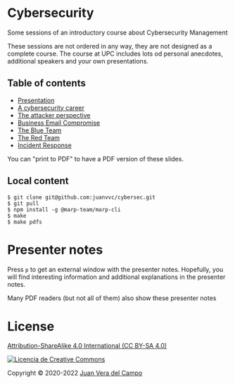 # Cybersecurity

Some sessions of an introductory course about Cybersecurity Management

These sessions are not ordered in any way, they are not designed as a complete course. The course at UPC includes lots od personal anecdotes, additional speakers and your own presentations.

## Table of contents

- [Presentation](https://juanvvc.github.io/cybersec/index.html)
- [A cybersecurity career](https://juanvvc.github.io/cybersec/01-Careers.html)
- [The attacker perspective](https://juanvvc.github.io/cybersec/03-Attackers.html)
- [Business Email Compromise](https://juanvvc.github.io/cybersec/05-BEC.html)
- [The Blue Team](https://juanvvc.github.io/cybersec/02-BlueTeam.html)
- [The Red Team](https://juanvvc.github.io/cybersec/04-RedTeam.html)
- [Incident Response](https://juanvvc.github.io/cybersec/06-IR.html)

You can "print to PDF" to have a PDF version of these slides.

## Local content

```
$ git clone git@github.com:juanvvc/cybersec.git
$ git pull
$ npm install -g @marp-team/marp-cli
$ make
$ make pdfs
```

# Presenter notes

Press `p` to get an external window with the presenter notes. Hopefully, you will find interesting information and additional explanations in the presenter notes.

Many PDF readers (but not all of them) also show these presenter notes

# License

[Attribution-ShareAlike 4.0 International (CC BY-SA 4.0) ](https://creativecommons.org/licenses/by-sa/4.0/)

[![Licencia de Creative
Commons](https://licensebuttons.net/l/by-sa/3.0/88x31.png)](https://creativecommons.org/licenses/by-sa/4.0/)

Copyright © 2020-2022 [Juan Vera del Campo](https://github.com/juanvvc)


